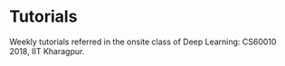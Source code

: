 # Tutorials
Weekly tutorials referred in the onsite class of Deep Learning: CS60010 2018, IIT Kharagpur.
